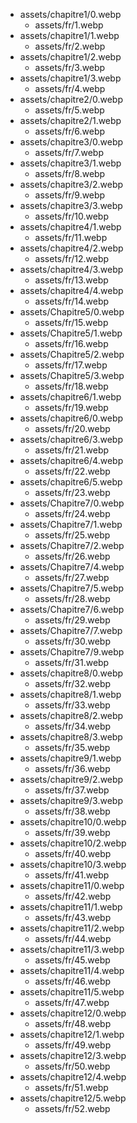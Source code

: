- assets/chapitre1/0.webp
  - assets/fr/1.webp
- assets/chapitre1/1.webp
  - assets/fr/2.webp
- assets/chapitre1/2.webp
  - assets/fr/3.webp
- assets/chapitre1/3.webp
  - assets/fr/4.webp
- assets/chapitre2/0.webp
  - assets/fr/5.webp
- assets/chapitre2/1.webp
  - assets/fr/6.webp
- assets/chapitre3/0.webp
  - assets/fr/7.webp
- assets/chapitre3/1.webp
  - assets/fr/8.webp
- assets/chapitre3/2.webp
  - assets/fr/9.webp
- assets/chapitre3/3.webp
  - assets/fr/10.webp
- assets/chapitre4/1.webp
  - assets/fr/11.webp
- assets/chapitre4/2.webp
  - assets/fr/12.webp
- assets/chapitre4/3.webp
  - assets/fr/13.webp
- assets/chapitre4/4.webp
  - assets/fr/14.webp
- assets/Chapitre5/0.webp
  - assets/fr/15.webp
- assets/Chapitre5/1.webp
  - assets/fr/16.webp
- assets/Chapitre5/2.webp
  - assets/fr/17.webp
- assets/Chapitre5/3.webp
  - assets/fr/18.webp
- assets/chapitre6/1.webp
  - assets/fr/19.webp
- assets/chapitre6/0.webp
  - assets/fr/20.webp
- assets/chapitre6/3.webp
  - assets/fr/21.webp
- assets/chapitre6/4.webp
  - assets/fr/22.webp
- assets/chapitre6/5.webp
  - assets/fr/23.webp
- assets/Chapitre7/0.webp
  - assets/fr/24.webp
- assets/Chapitre7/1.webp
  - assets/fr/25.webp
- assets/Chapitre7/2.webp
  - assets/fr/26.webp
- assets/Chapitre7/4.webp
  - assets/fr/27.webp
- assets/Chapitre7/5.webp
  - assets/fr/28.webp
- assets/Chapitre7/6.webp
  - assets/fr/29.webp
- assets/Chapitre7/7.webp
  - assets/fr/30.webp
- assets/Chapitre7/9.webp
  - assets/fr/31.webp
- assets/chapitre8/0.webp
  - assets/fr/32.webp
- assets/chapitre8/1.webp
  - assets/fr/33.webp
- assets/chapitre8/2.webp
  - assets/fr/34.webp
- assets/chapitre8/3.webp
  - assets/fr/35.webp
- assets/chapitre9/1.webp
  - assets/fr/36.webp
- assets/chapitre9/2.webp
  - assets/fr/37.webp
- assets/chapitre9/3.webp
  - assets/fr/38.webp
- assets/chapitre10/0.webp
  - assets/fr/39.webp
- assets/chapitre10/2.webp
  - assets/fr/40.webp
- assets/chapitre10/3.webp
  - assets/fr/41.webp
- assets/chapitre11/0.webp
  - assets/fr/42.webp
- assets/chapitre11/1.webp
  - assets/fr/43.webp
- assets/chapitre11/2.webp
  - assets/fr/44.webp
- assets/chapitre11/3.webp
  - assets/fr/45.webp
- assets/chapitre11/4.webp
  - assets/fr/46.webp
- assets/chapitre11/5.webp
  - assets/fr/47.webp
- assets/chapitre12/0.webp
  - assets/fr/48.webp
- assets/chapitre12/1.webp
  - assets/fr/49.webp
- assets/chapitre12/3.webp
  - assets/fr/50.webp
- assets/chapitre12/4.webp
  - assets/fr/51.webp
- assets/chapitre12/5.webp
  - assets/fr/52.webp
